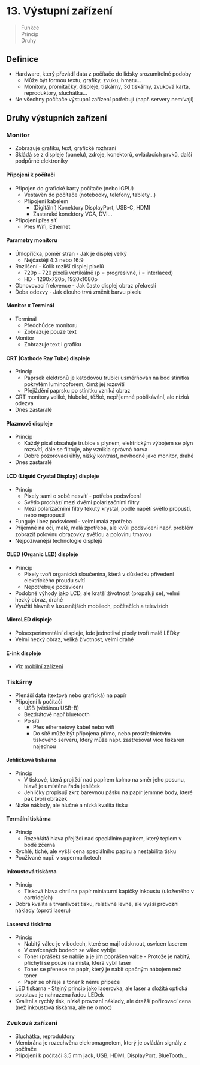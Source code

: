 # 13. Výstupní zařízení

> Funkce \
> Princip \
> Druhy

## Definice

- Hardware, který převádí data z počítače do lidsky srozumitelné podoby
  - Může být formou textu, grafiky, zvuku, hmatu...
  - Monitory, promítačky, displeje, tiskárny, 3d tiskárny, zvuková karta, reproduktory, sluchátka...
- Ne všechny počítače výstupní zařízení potřebují (např. servery nemívají)

## Druhy výstupních zařízení

### Monitor

- Zobrazuje grafiku, text, grafické rozhraní
- Skládá se z displeje (panelu), zdroje, konektorů, ovládacích prvků, další podpůrné elektroniky

#### Připojení k počítači

- Připojen do grafické karty počítače (nebo iGPU)
  - Vestavěn do počítače (notebooky, telefony, tablety...)
  - Připojení kabelem
    - (Digitální) Konektory DisplayPort, USB-C, HDMI
    - Zastaraké konektory VGA, DVI...
- Připojení přes síť
  - Přes Wifi, Ethernet

#### Parametry monitoru

- Úhlopříčka, poměr stran - Jak je displej velký
  - Nejčastěji 4:3 nebo 16:9
- Rozlišení - Kolik rozliší displej pixelů
  - 720p - 720 pixelů vertikálně (p = progresivně, i = interlaced)
  - HD - 1290x720p, 1920x1080p
- Obnovovací frekvence - Jak často displej obraz překreslí
- Doba odezvy - Jak dlouho trvá změnit barvu pixelu

#### Monitor x Terminál

- Terminál
  - Předchůdce monitoru
  - Zobrazuje pouze text
- Monitor
  - Zobrazuje text i grafiku

#### CRT (Cathode Ray Tube) displeje

- Princip
  - Paprsek elektronů je katodovou trubicí usměrňován na bod stínítka pokrytém luminooforem, čímž jej rozsvítí
  - Přejíždění paprsku po stínítku vzníká obraz
- CRT monitory veliké, hluboké, těžké, nepříjemné poblikávání, ale nízká odezva
- Dnes zastaralé

#### Plazmové displeje

- Princip
  - Každý pixel obsahuje trubice s plynem, elektrickým výbojem se plyn rozsvítí, dále se filtruje, aby vznikla správná barva
  - Dobré pozorovací úhly, nízký kontrast, nevhodné jako monitor, drahé
- Dnes zastaralé

#### LCD (Liquid Crystal Display) displeje

- Princip
  - Pixely sami o sobě nesvítí - potřeba podsvícení
  - Světlo prochází mezi dvěmi polarizačními filtry
  - Mezi polarizačními filtry tekutý krystal, podle napětí světlo propustí, nebo nepropustí
- Funguje i bez podsvícení - velmi malá zpotřeba
- Příjemné na oči, malé, malá zpotřeba, ale kvůli podsvícení např. problém zobrazit polovinu obrazovky světlou a polovinu tmavou
- Nejpožívanější technologie displejů

#### OLED (Organic LED) displeje

- Princip
  - Pixely tvoří organická sloučenina, která v důsledku přivedení elektrického proudu svítí
  - Nepotřebuje podsvícení
- Podobné výhody jako LCD, ale kratší životnost (propalují se), velmi hezký obraz, drahé
- Využití hlavně v luxusnějších mobilech, počítačích a televizích

#### MicroLED displeje

- Poloexperimentální displeje, kde jednotlivé pixely tvoří malé LEDky
- Velmi hezký obraz, veliká životnost, velmi drahé

#### E-ink displeje

- Viz [mobilní zařízení](../14/_.md#e-ink)

### Tiskárny

- Přenáší data (textová nebo grafická) na papír
- Připojení k počítači
  - USB (většinou USB-B)
  - Bezdrátově např bluetooth
  - Po síti
    - Přes ethernetový kabel nebo wifi
    - Do sítě může být připojena přímo, nebo prostřednictvím tiskového serveru, který může např. zastřešovat více tiskáren najednou

#### Jehličková tiskárna

- Princip
  - V tiskové, která projíždí nad papírem kolmo na směr jeho posunu, hlavě je umístěna řada jehliček
  - Jehličky propisují zkrz barevnou pásku na papír jemmné body, které pak tvoří obrázek
- Nízké náklady, ale hlučné a nízká kvalita tisku

#### Termální tiskárna

- Princip
  - Rozehřátá hlava přejíždí nad speciálním papírem, který teplem v bodě zčerná
- Rychlé, tiché, ale vyšší cena speciálního papíru a nestabilita tisku
- Používané např. v supermarketech

#### Inkoustová tiskárna

- Princip
  - Tisková hlava chrlí na papír miniaturní kapičky inkoustu (uloženého v cartridgích)
- Dobrá kvalita a trvanlivost tisku, relativně levné, ale vyšší provozní náklady (oproti laseru)

#### Laserová tiskárna

- Princip
  - Nabitý válec je v bodech, které se mají otisknout, osvícen laserem
  - V osvícených bodech se válec vybije
  - Toner (prášek) se nabije a je jím poprášen válce - Protože je nabitý, přichytí se pouze na místa, která vybil laser
  - Toner se přenese na papír, který je nabit opačným nábojem než toner
  - Papír se ohřeje a toner k němu připeče
- LED tiskárna - Stejný princip jako laserovka, ale laser a složitá optická soustava je nahrazena řadou LEDek
- Kvalitní a rychlý tisk, nízké provozní náklady, ale dražší pořizovací cena (než inkoustová tiskárna, ale ne o moc)

### Zvuková zařízení

- Sluchátka, reproduktory
- Membrána je rozechvěna elekromagnetem, který je ovládán signály z počítače
- Přípojení k počítači 3.5 mm jack, USB, HDMI, DisplayPort, BlueTooth...
